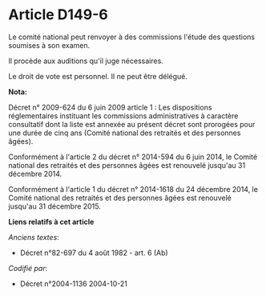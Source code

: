 # Article D149-6

Le comité national peut renvoyer à des commissions l'étude des questions soumises à son examen.

Il procède aux auditions qu'il juge nécessaires.

Le droit de vote est personnel. Il ne peut être délégué.

**Nota:**

Décret n° 2009-624 du 6 juin 2009 article 1 : Les dispositions réglementaires instituant les commissions administratives à
caractère consultatif dont la liste est annexée au présent décret sont prorogées pour une durée de cinq ans (Comité national
des retraités et des personnes âgées).

Conformément à l'article 2 du décret n° 2014-594 du 6 juin 2014, le Comité national des retraités et des personnes âgées est
renouvelé jusqu'au 31 décembre 2014.

Conformément à l'article 1 du décret n° 2014-1618 du 24 décembre 2014, le Comité national des retraités et des personnes
âgées est renouvelé jusqu'au 31 décembre 2015.

**Liens relatifs à cet article**

_Anciens textes_:

  - Décret n°82-697 du 4 août 1982 - art. 6 (Ab)

_Codifié par_:

  - Décret n°2004-1136 2004-10-21

